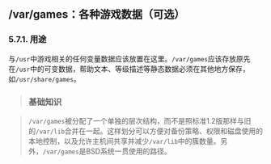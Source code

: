 ## /var/games：各种游戏数据（可选）

### 5.7.1. 用途

与`/usr`中游戏相关的任何变量数据应该放置在这里。`/var/games`应该存放原先在`/usr`中的可变数据，帮助文本、等级描述等静态数据必须在其他地方保存，如`/usr/share/games`。

> ### 基础知识

> `/var/games`被分配了一个单独的层次结构，而不是照标准1.2版那样与旧的`/var/lib`合并在一起。这样划分可以方便对备份策略、权限和磁盘使用的本地控制，以及允许主机间共享并减少`/var/lib`中的簇数量。另外，`/var/games`是BSD系统一贯使用的路径。

